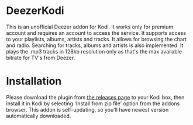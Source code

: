 # DeezerKodi
This is an unofficial Deezer addon for Kodi.
It works only for premium account and requires an account to access the service.
It supports access to your playlists, albums, artists and tracks. It allows for browsing the chart and radio.
Searching for tracks, albums and artists is also implemented.
It plays the .mp3 tracks in 128kb resolution only as that's the max available bitrate for TV's from Deezer.


# Installation
Please download the plugin from [the releases page](https://github.com/kubatek94/DeezerKodi/releases) to your Kodi box,
then install it in Kodi by selecting 'Install from zip file' option from the addons browser.
This addon is self-updating, so you'll have newest version automatically downloaded.